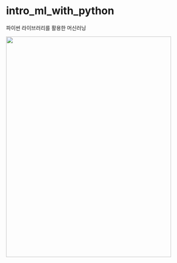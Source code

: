 # intro_ml_with_python
파이썬 라이브러리를 활용한 머신러닝

<img src="https://user-images.githubusercontent.com/64704608/215033195-e3ea37e7-287f-4e89-8fca-118b74fc6fac.jpeg" width="450" height="600"/>
